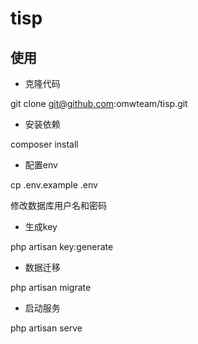 # tisp

## 使用

- 克隆代码

 git clone git@github.com:omwteam/tisp.git
 
- 安装依赖

composer install

- 配置env

cp .env.example .env

修改数据库用户名和密码

- 生成key

php artisan key:generate

- 数据迁移

php artisan migrate

- 启动服务

php artisan serve



